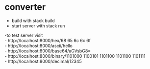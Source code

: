 # converter

- build with stack build
- start server with stack run

-to test server visit   
    - http://localhost:8000/hex/68 65 6c 6c 6f  
    - http://localhost:8000/ascii/hello  
    - http://localhost:8000/base64/aGVsbG8=  
    - http://localhost:8000/binary/1101000 1100101 1101100 1101100 1101111  
    - http://localhost:8000/decimal/12345  
